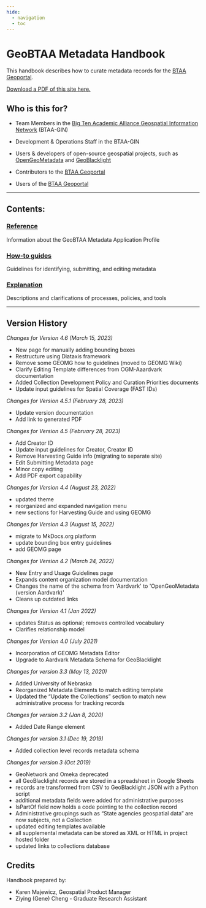 ```yaml
---
hide:
  - navigation
  - toc
---
```


# GeoBTAA Metadata Handbook
This handbook describes how to curate metadata records for the [BTAA Geoportal](https://geo.btaa.org).

[Download a PDF of this site here.](export/b1g-handbook.pdf)


## Who is this for?

* Team Members in the [Big Ten Academic Alliance Geospatial Information Network](http://z.umn.edu/btaagdp) (BTAA-GIN)

* Development & Operations Staff in the BTAA-GIN

* Users & developers of open-source geospatial projects, such as [OpenGeoMetadata](https://opengeometadata.org) and [GeoBlacklight](https://geoblacklight.org)

* Contributors to the  [BTAA Geoportal](https://geo.btaa.org)

* Users of the [BTAA Geoportal](https://geo.btaa.org)

-----

## Contents:


### [Reference](geobtaa-metadata-application-profile.md)

Information about the GeoBTAA Metadata Application Profile


### [How-to guides](submit-resources.md)

Guidelines for identifying, submitting, and editing metadata


### [Explanation](resource-lifecycle.md)

Descriptions and clarifications of processes, policies, and tools


----------


## Version History

_Changes for Version 4.6 (March 15, 2023)_

* New page for manually adding bounding boxes
* Restructure using Diataxis framework
* Remove some GEOMG how to guidelines (moved to GEOMG Wiki)
* Clarify Editing Template differences from OGM-Aaardvark documentation
* Added Collection Development Policy and Curation Priorities documents
* Update input guidelines for Spatial Coverage (FAST IDs)



_Changes for Version 4.5.1 (February 28, 2023)_

* Update version documentation
* Add link to generated PDF

_Changes for Version 4.5 (February 28, 2023)_

* Add Creator ID
* Update input guidelines for Creator, Creator ID
* Remove Harvesting Guide info (migrating to separate site)
* Edit Submitting Metadata page
* Minor copy editing
* Add PDF export capability

_Changes for Version 4.4 (August 23, 2022)_

- updated theme
- reorganized and expanded navigation menu
- new sections for Harvesting Guide and using GEOMG

_Changes for Version 4.3 (August 15, 2022)_

- migrate to MkDocs.org platform
- update bounding box entry guidelines
- add GEOMG page

_Changes for Version 4.2 (March 24, 2022)_

- New Entry and Usage Guidelines page
- Expands content organization model documentation
- Changes the name of the schema from 'Aardvark' to 'OpenGeoMetadata (version Aardvark)'
- Cleans up outdated links

_Changes for Version 4.1 (Jan 2022)_

- updates Status as optional; removes controlled vocabulary
- Clarifies relationship model

_Changes for Version 4.0 (July 2021)_

- Incorporation of GEOMG Metadata Editor
- Upgrade to Aardvark Metadata Schema for GeoBlacklight

_Changes for version 3.3 (May 13, 2020)_

- Added University of Nebraska
- Reorganized Metadata Elements to match editing template
- Updated the “Update the Collections” section to match new administrative process for tracking records

_Changes for version 3.2 (Jan 8, 2020)_

- Added Date Range element

_Changes for version 3.1 (Dec 19, 2019)_

- Added collection level records metadata schema

_Changes for version 3 (Oct 2019)_

- GeoNetwork and Omeka deprecated
- all GeoBlacklight records are stored in a spreadsheet in Google Sheets
- records are transformed from CSV to GeoBlacklight JSON with a Python script
- additional metadata fields were added for administrative purposes
- IsPartOf field now holds a code pointing to the collection record
- Administrative groupings such as “State agencies geospatial data” are now subjects, not a Collection
- updated editing templates available
- all supplemental metadata can be stored as XML or HTML in project hosted folder
- updated links to collections database 




## Credits

Handbook prepared by:

- Karen Majewicz, Geospatial Product Manager
- Ziying (Gene) Cheng - Graduate Research Assistant
